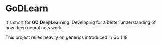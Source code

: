 # GoDLearn
It's short for **GO** **D**eep**Learn**ing. Developing for a better understanding of how deep neural nets work.

This project relies heavily on generics introduced in Go 1.18